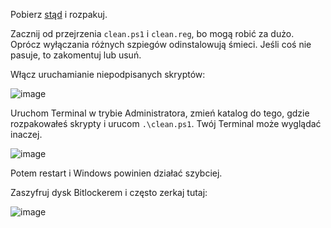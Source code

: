 Pobierz [stąd](https://github.com/GrzegorzKozub/clean/archive/refs/heads/master.zip) i rozpakuj.

Zacznij od przejrzenia `clean.ps1` i `clean.reg`, bo mogą robić za dużo. Oprócz wyłączania różnych szpiegów odinstalowują śmieci. Jeśli coś nie pasuje, to zakomentuj lub usuń.

Włącz uruchamianie niepodpisanych skryptów:

![image](https://github.com/user-attachments/assets/76cc319f-60cc-4508-8cd6-108d88ddd21e)

Uruchom Terminal w trybie Administratora, zmień katalog do tego, gdzie rozpakowałeś skrypty i urucom `.\clean.ps1`. Twój Terminal może wyglądać inaczej.

![image](https://github.com/user-attachments/assets/66374b6c-983b-450a-9889-2608e6722511)

Potem restart i Windows powinien działać szybciej.

Zaszyfruj dysk Bitlockerem i często zerkaj tutaj:

![image](https://github.com/user-attachments/assets/eb2c5ec3-33d2-48e4-9881-f14771189264)
